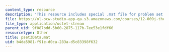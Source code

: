 ```yaml
---
content_type: resource
description: 'This resource includes special .mat file for problem set 3. '
file: https://ol-ocw-studio-app-qa.s3.amazonaws.com/courses/12-009j-theoretical-environmental-analysis-spring-2015/b4da5981f91ed0ca283ad5c83398f632_pset3Data.mat
file_type: application/octet-stream
parent_uid: 9f087bdd-5b60-2875-117b-7ee53e1fdf60
resourcetype: Other
title: pset3Data.mat
uid: b4da5981-f91e-d0ca-283a-d5c83398f632
---
```

